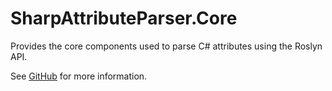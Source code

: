 # SharpAttributeParser.Core

Provides the core components used to parse C# attributes using the Roslyn API.

See [GitHub](https://github.com/SharpAttributeParser/SharpAttributeParser) for more information.
